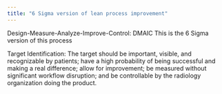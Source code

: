 ```yaml
---
title: "6 Sigma version of lean process improvement"
---
```

Design-Measure-Analyze-Improve-Control: DMAIC
This is the 6 Sigma version of this process

Target Identification: 
The target should be important, visible, and recognizable by patients; have a high probability of being successful and making a real difference; allow for improvement; be measured without significant workflow disruption; and be controllable by the radiology organization doing the product.

